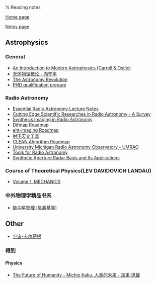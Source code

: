 % Reading notes

[Home page](https://rkkuang.github.io/)

[Notes page](https://rkkuang.github.io/notes/)

## Astrophysics

### General

- [An Introduction to Modern Astrophysics (Carroll & Ostlie)](../booknotes/AnIntro2ModernAstroph.pdf)
- [天体物理概论 - 向守平](../booknotes/天体物理概论.pdf)
- [The Astronomy Revolution](../booknotes/TheAstronomyRevolution.pdf)
- [PHD qualification prepare]()

### Radio Astronomy

- [Essential Radio Astronomy Lecture Notes](../booknotes/essential_radio_astronomy_lecture_notes.pdf)
- [Cutting Edge Scientific Researches in Radio Astronomy - A Survey](../booknotes/cutting_edge_radioastro.pdf)
- [Synthesis Imaging in Radio Astronomy](../booknotes/SynthesisImagingInRadioAstronomy.pdf)
- [Difmap Roadmap](../booknotes/difmap.pdf)
- [eht-imaging Roadmap](../booknotes/ehtim.pdf)
- [射电天文工具](../booknotes/射电天文工具.pdf)
- [CLEAN Algorithm Roadmap](../booknotes/clean.pdf)
- [University Michigan Radio Astronomy Observatory - UMRAO](../booknotes/umrao.pdf)
- [Tools for Radio Astronomy](../booknotes/Tools4Radio_Astronomy.pdf)
- [Synthetic Aperture Radar Basis and Its Applications](../booknotes/SyntheticApertureRadarBasis_ItsApplications.pdf)

### Course of Theoretical Physics(LEV DAVIDOVICH LANDAU)

- [Volume 1: MECHANICS](../booknotes/landau.pdf)

### 中外物理学精品书系

- [脉冲星物理 (吴鑫基等)](../booknotes/pulsar_physics.pdf)

## Other

- [宇宙-卡尔萨根](../booknotes/cosmos_Carl_Sagan.txt)

### 得到

#### Physics

- [The Future of Humanity - Michio Kaku, 人类的未来 - 加来·道雄](../booknotes/dedao/thefuture_humanity.html)